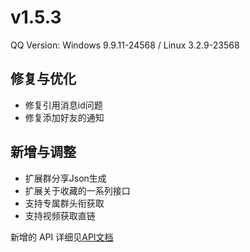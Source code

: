 # v1.5.3

QQ Version: Windows 9.9.11-24568 / Linux 3.2.9-23568

## 修复与优化
* 修复引用消息id问题
* 修复添加好友的通知

## 新增与调整
* 扩展群分享Json生成
* 扩展关于收藏的一系列接口
* 支持专属群头衔获取
* 支持视频获取直链

新增的 API 详细见[API文档](https://napneko.github.io/zh-CN/develop/extends_api)